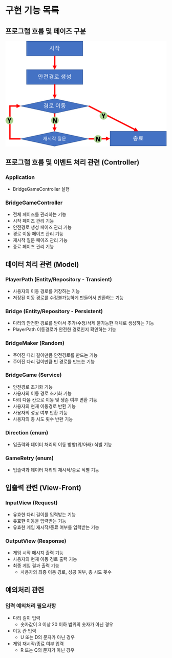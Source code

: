 # 구현 기능 목록

## 프로그램 흐름 및 페이즈 구분

![프로그램 흐름 및 페이즈 구분 그림](./process.png)

## 프로그램 흐름 및 이벤트 처리 관련 (Controller)

### Application

- BridgeGameController 실행

### BridgeGameController

- 전체 페이즈를 관리하는 기능
- 시작 페이즈 관리 기능
- 안전경로 생성 페이즈 관리 기능
- 경로 이동 페이즈 관리 기능
- 재시작 질문 페이즈 관리 기능
- 종료 페이즈 관리 기능

## 데이터 처리 관련 (Model)

### PlayerPath (Entity/Repository - Transient)

- 사용자의 이동 경로를 저장하는 기능
- 저장된 이동 경로를 수정불가능하게 만들어서 반환하는 기능

### Bridge (Entity/Repository - Persistent)

- 다리의 안전한 경로를 받아서 추가/수정/삭제 불가능한 객체로 생성하는 기능
- PlayerPath 이동경로가 안전한 경로인지 확인하는 기능

### BridgeMaker (Random)

- 주어진 다리 길이만큼 안전경로를 만드는 기능
- 주어진 다리 길이만큼 빈 경로를 만드는 기능

### BridgeGame (Service)

- 안전경로 초기화 기능
- 사용자의 이동 경로 초기화 기능
- 다리 다음 칸으로 이동 및 생존 여부 변환 기능
- 사용자의 현재 이동경로 반환 기능
- 사용자의 성공 여부 반환 기능
- 사용자의 총 시도 횟수 반환 기능

### Direction (enum)

- 입출력와 데이터 처리의 이동 방향(위/아래) 식별 기능

### GameRetry (enum)

- 입출력과 데이터 처리의 재시작/종료 식별 기능

## 입출력 관련 (View-Front)

### InputView (Request)

- 유효한 다리 길이를 입력받는 기능
- 유효한 이동을 입력받는 기능
- 유효한 게임 재시작/종료 여부를 입력받는 기능

### OutputView (Response)

- 게임 시작 메시지 출력 기능
- 사용자의 현재 이동 경로 출력 기능
- 최종 게임 결과 출력 기능
    - 사용자의 최종 이동 경로, 성공 여부, 총 시도 횟수

## 예외처리 관련

### 입력 예외처리 필요사항

- 다리 길이 입력
    - 숫자값이 3 이상 20 이하 범위의 숫자가 아닌 경우
- 이동 칸 입력
    - U 또는 D의 문자가 아닌 경우
- 게임 재시작/종료 여부 입력
    - R 또는 Q의 문자가 아닌 경우

